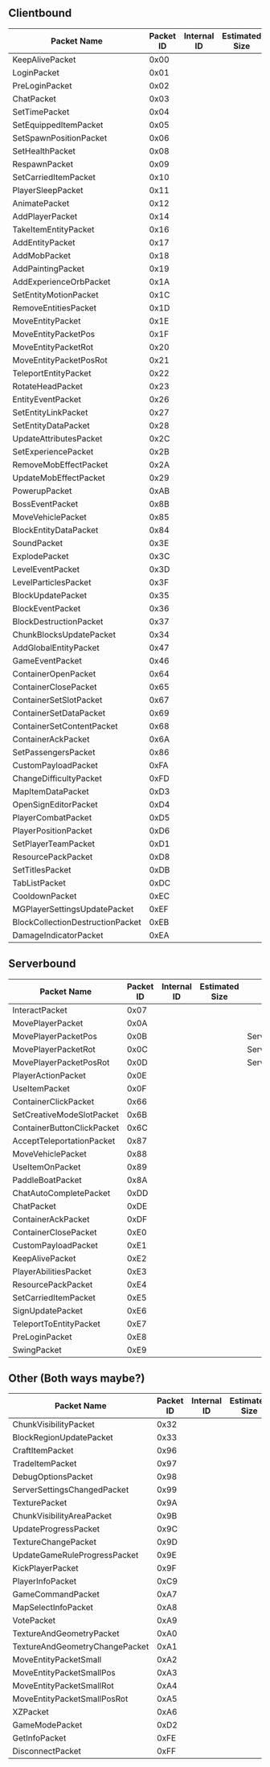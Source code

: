## Clientbound
<!-- These need sorting. -->
| Packet Name                        | Packet ID | Internal ID | Estimated Size | Notes                              |
| ---------------------------------- | ---------- | ----------- | -------------- | ---------------------------------- |
| KeepAlivePacket                    | 0x00       |             |                |                                    |
| LoginPacket                        | 0x01       |             |                |                                    |
| PreLoginPacket                     | 0x02       |             |                |                                    |
| ChatPacket                         | 0x03       |             |                |                                    |
| SetTimePacket                      | 0x04       |             |                |                                    |
| SetEquippedItemPacket              | 0x05       |             |                |                                    |
| SetSpawnPositionPacket             | 0x06       |             |                |                                    |
| SetHealthPacket                    | 0x08       |             |                |                                    |
| RespawnPacket                      | 0x09       |             |                |                                    |
| SetCarriedItemPacket               | 0x10       |             |                |                                    |
| PlayerSleepPacket                  | 0x11       |             |                |                                    |
| AnimatePacket                      | 0x12       |             |                |                                    |
| AddPlayerPacket                    | 0x14       |             |                |                                    |
| TakeItemEntityPacket               | 0x16       |             |                |                                    |
| AddEntityPacket                    | 0x17       |             |                |                                    |
| AddMobPacket                       | 0x18       |             |                |                                    |
| AddPaintingPacket                  | 0x19       |             |                |                                    |
| AddExperienceOrbPacket             | 0x1A       |             |                |                                    |
| SetEntityMotionPacket              | 0x1C       |             |                |                                    |
| RemoveEntitiesPacket               | 0x1D       |             |                |                                    |
| MoveEntityPacket                   | 0x1E       |             |                |                                    |
| MoveEntityPacketPos                | 0x1F       |             |                | ClientboundMoveEntityPacket::Pos   |
| MoveEntityPacketRot                | 0x20       |             |                | ClientboundMoveEntityPacket::Rot   |
| MoveEntityPacketPosRot             | 0x21       |             |                | ClientboundMoveEntityPacket::PosRot|
| TeleportEntityPacket               | 0x22       |             |                |                                    |
| RotateHeadPacket                   | 0x23       |             |                |                                    |
| EntityEventPacket                  | 0x26       |             |                |                                    |
| SetEntityLinkPacket                | 0x27       |             |                |                                    |
| SetEntityDataPacket                | 0x28       |             |                |                                    |
| UpdateAttributesPacket             | 0x2C       |             |                |                                    |
| SetExperiencePacket                | 0x2B       |             |                |                                    |
| RemoveMobEffectPacket              | 0x2A       |             |                |                                    |
| UpdateMobEffectPacket              | 0x29       |             |                |                                    |
| PowerupPacket                      | 0xAB       |             |                |                                    |
| BossEventPacket                    | 0x8B       |             |                |                                    |
| MoveVehiclePacket                  | 0x85       |             |                |                                    |
| BlockEntityDataPacket              | 0x84       |             |                |                                    |
| SoundPacket                        | 0x3E       |             |                |                                    |
| ExplodePacket                      | 0x3C       |             |                |                                    |
| LevelEventPacket                   | 0x3D       |             |                |                                    |
| LevelParticlesPacket               | 0x3F       |             |                |                                    |
| BlockUpdatePacket                  | 0x35       |             |                |                                    |
| BlockEventPacket                   | 0x36       |             |                |                                    |
| BlockDestructionPacket             | 0x37       |             |                |                                    |
| ChunkBlocksUpdatePacket            | 0x34       |             |                |                                    |
| AddGlobalEntityPacket              | 0x47       |             |                |                                    |
| GameEventPacket                    | 0x46       |             |                |                                    |
| ContainerOpenPacket                | 0x64       |             |                |                                    |
| ContainerClosePacket               | 0x65       |             |                |                                    |
| ContainerSetSlotPacket             | 0x67       |             |                |                                    |
| ContainerSetDataPacket             | 0x69       |             |                |                                    |
| ContainerSetContentPacket          | 0x68       |             |                |                                    |
| ContainerAckPacket                 | 0x6A       |             |                |                                    |
| SetPassengersPacket                | 0x86       |             |                |                                    |
| CustomPayloadPacket                | 0xFA       |             |                |                                    |
| ChangeDifficultyPacket             | 0xFD       |             |                |                                    |
| MapItemDataPacket                  | 0xD3       |             |                |                                    |
| OpenSignEditorPacket               | 0xD4       |             |                |                                    |
| PlayerCombatPacket                 | 0xD5       |             |                |                                    |
| PlayerPositionPacket               | 0xD6       |             |                |                                    |
| SetPlayerTeamPacket                | 0xD1       |             |                |                                    |
| ResourcePackPacket                 | 0xD8       |             |                |                                    |
| SetTitlesPacket                    | 0xDB       |             |                |                                    |
| TabListPacket                      | 0xDC       |             |                |                                    |
| CooldownPacket                     | 0xEC       |             |                |                                    |
| MGPlayerSettingsUpdatePacket       | 0xEF       |             |                |                                    |
| BlockCollectionDestructionPacket   | 0xEB       |             |                |                                    |
| DamageIndicatorPacket              | 0xEA       |             |                |                                    |

<!--
AcceptTeleportationPacket 0x87
ChatAutoCompletePacket 0xDD
ChatPacket 0xDE
ClientCommandPacket 0xCD
ContainerAckPacket 0xDF
ContainerButtonClickPacket 0x6C
ContainerClickPacket 0x66
ContainerClosePacket 0xE0
CustomPayloadPacket 0xE1
InteractPacket 0x07
KeepAlivePacket 0xE2
MovePlayerPacketPos 0x0B
MovePlayerPacketPosRot 0x0D
MovePlayerPacketRot 0x0C
MovePlayerPacket 0x0A
MoveVehiclePacket 0x88
PaddleBoatPacket 0x8A
PlayerAbilitiesPacket 0xE3
PlayerActionPacket 0x0E
PlayerCommandPacket 0x13
PlayerInputPacket 0x1B
PreLoginPacket 0xE8
ResourcePackPacket 0xE4
SetCarriedItemPacket 0xE5
SetCreativeModeSlotPacket 0x6B
SignUpdatePacket 0xE6
SwingPacket 0xE9
TeleportToEntityPacket 0xE7
UseItemOnPacket 0x89
UseItemPacket 0x0F
-->

## Serverbound
| Packet Name                | Packet ID | Internal ID | Estimated Size | Notes                                      |
|----------------------------|-----------|-------------|----------------|--------------------------------------------|
| InteractPacket             | 0x07      |             |                |                                            |
| MovePlayerPacket           | 0x0A      |             |                |                                            |
| MovePlayerPacketPos        | 0x0B      |             |                | ServerboundMovePlayerPacket::Pos           |
| MovePlayerPacketRot        | 0x0C      |             |                | ServerboundMovePlayerPacket::Rot           |
| MovePlayerPacketPosRot     | 0x0D      |             |                | ServerboundMovePlayerPacket::PosRot        |
| PlayerActionPacket         | 0x0E      |             |                |                                            |
| UseItemPacket              | 0x0F      |             |                |                                            |
| ContainerClickPacket       | 0x66      |             |                |                                            |
| SetCreativeModeSlotPacket  | 0x6B      |             |                |                                            |
| ContainerButtonClickPacket | 0x6C      |             |                |                                            |
| AcceptTeleportationPacket  | 0x87      |             |                |                                            |
| MoveVehiclePacket          | 0x88      |             |                |                                            |
| UseItemOnPacket            | 0x89      |             |                |                                            |
| PaddleBoatPacket           | 0x8A      |             |                |                                            |
| ChatAutoCompletePacket     | 0xDD      |             |                |                                            |
| ChatPacket                 | 0xDE      |             |                |                                            |
| ContainerAckPacket         | 0xDF      |             |                |                                            |
| ContainerClosePacket       | 0xE0      |             |                |                                            |
| CustomPayloadPacket        | 0xE1      |             |                |                                            |
| KeepAlivePacket            | 0xE2      |             |                |                                            |
| PlayerAbilitiesPacket      | 0xE3      |             |                |                                            |
| ResourcePackPacket         | 0xE4      |             |                |                                            |
| SetCarriedItemPacket       | 0xE5      |             |                |                                            |
| SignUpdatePacket           | 0xE6      |             |                |                                            |
| TeleportToEntityPacket     | 0xE7      |             |                |                                            |
| PreLoginPacket             | 0xE8      |             |                |                                            |
| SwingPacket                | 0xE9      |             |                |                                            |

<!--
for packets that don't start with either Clientbound or Serverbound
-->
## Other (Both ways maybe?)
| Packet Name                   | Packet ID | Internal ID | Estimated Size | Notes                                      |
|-------------------------------|-----------|-------------|----------------|--------------------------------------------|
| ChunkVisibilityPacket         | 0x32      |             |                |                                            |
| BlockRegionUpdatePacket        | 0x33      |             |                |                                            |
| CraftItemPacket                | 0x96      |             |                |                                            |
| TradeItemPacket                | 0x97      |             |                |                                            |
| DebugOptionsPacket             | 0x98      |             |                |                                            |
| ServerSettingsChangedPacket    | 0x99      |             |                |                                            |
| TexturePacket                  | 0x9A      |             |                |                                            |
| ChunkVisibilityAreaPacket      | 0x9B      |             |                |                                            |
| UpdateProgressPacket           | 0x9C      |             |                |                                            |
| TextureChangePacket            | 0x9D      |             |                |                                            |
| UpdateGameRuleProgressPacket   | 0x9E      |             |                |                                            |
| KickPlayerPacket               | 0x9F      |             |                |                                            |
| PlayerInfoPacket               | 0xC9      |             |                |                                            |
| GameCommandPacket              | 0xA7      |             |                |                                            |
| MapSelectInfoPacket            | 0xA8      |             |                |                                            |
| VotePacket                     | 0xA9      |             |                |                                            |
| TextureAndGeometryPacket       | 0xA0      |             |                |                                            |
| TextureAndGeometryChangePacket | 0xA1      |             |                |                                            |
| MoveEntityPacketSmall          | 0xA2      |             |                |                                            |
| MoveEntityPacketSmallPos       | 0xA3      |             |                | MoveEntityPacketSmall::Pos                 |
| MoveEntityPacketSmallRot       | 0xA4      |             |                | MoveEntityPacketSmall::Rot                 |
| MoveEntityPacketSmallPosRot    | 0xA5      |             |                | MoveEntityPacketSmall::PosRot              |
| XZPacket                       | 0xA6      |             |                |                                            |
| GameModePacket                 | 0xD2      |             |                |                                            |
| GetInfoPacket                  | 0xFE      |             |                |                                            |
| DisconnectPacket               | 0xFF      |             |                |                                            |












